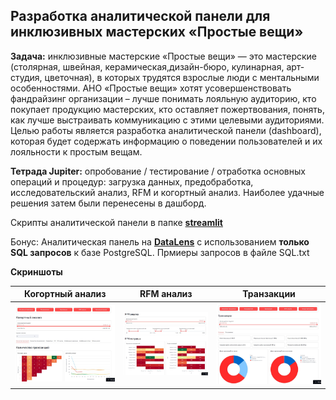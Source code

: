 ## Разработка аналитической панели для инклюзивных мастерских «Простые вещи»

**Задача:** инклюзивные мастерские «Простые вещи» — это мастерские (столярная, швейная, керамическая,дизайн-бюро, кулинарная, арт-студия, цветочная), в которых трудятся взрослые люди с ментальными особенностями. АНО «Простые вещи» хотят усовершенствовать фандрайзинг организации – лучше понимать лояльную аудиторию, кто покупает продукцию мастерских, кто оставляет пожертвования, понять, как лучше выстраивать коммуникацию с этими целевыми аудиториями. Целью работы является разработка аналитической панели (dashboard), которая будет содержать информацию о поведении пользователей и их лояльности к простым вещам. 

**Тетрада Jupiter:** опробование / тестирование / отработка основных операций и процедур: загрузка данных, предобработка, исследовательский анализ, RFM и когортный анализ. Наиболее удачные решения затем были перенесены в дашборд.

Скрипты аналитической панели в папке [**streamlit**](streamlit/) 

Бонус:
Аналитическая панель на [**DataLens**](https://datalens.yandex/z01wcggxq33el) с использованием **только SQL запросов** к базе PostgreSQL. 
Прмиеры запросов в файле SQL.txt

**Скриншоты**

| Когортный анализ | RFM анализ    | Транзакции    |
| -- | --- | --- |
| ![img](sg1.jpg) |![img](sg2.jpg) |![img](sg3.jpg) | 

